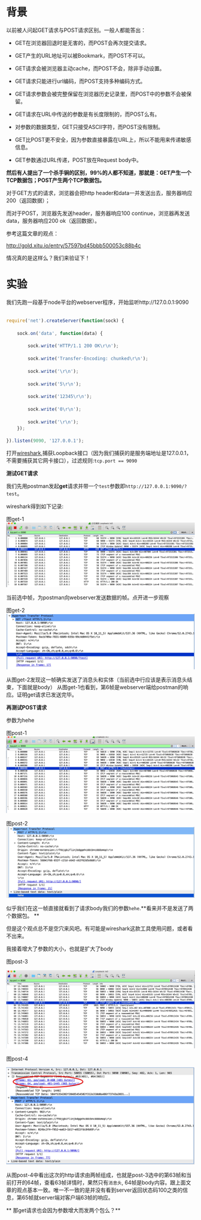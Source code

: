 # 背景

以前被人问起GET请求与POST请求区别。一般人都能答出：

* GET在浏览器回退时是无害的，而POST会再次提交请求。

* GET产生的URL地址可以被Bookmark，而POST不可以。

* GET请求会被浏览器主动cache，而POST不会，除非手动设置。

* GET请求只能进行url编码，而POST支持多种编码方式。

* GET请求参数会被完整保留在浏览器历史记录里，而POST中的参数不会被保留。

* GET请求在URL中传送的参数是有长度限制的，而POST么有。

* 对参数的数据类型，GET只接受ASCII字符，而POST没有限制。

* GET比POST更不安全，因为参数直接暴露在URL上，所以不能用来传递敏感信息。

* GET参数通过URL传递，POST放在Request body中。


**然后有人提出了一个杀手锏的区别，99%的人都不知道，那就是：GET产生一个TCP数据包；POST产生两个TCP数据包。**

对于GET方式的请求，浏览器会把http header和data一并发送出去，服务器响应200（返回数据）；

而对于POST，浏览器先发送header，服务器响应100 continue，浏览器再发送data，服务器响应200 ok（返回数据）。

参考这篇文章的观点：

http://gold.xitu.io/entry/57597bd45bbb500053c88b4c

情况真的是这样么？我们来验证下！

# 实验

我们先跑一段基于node平台的webserver程序，开始监听http://127.0.0.1:9090

```javascript

require('net').createServer(function(sock) { 

    sock.on('data', function(data) { 

        sock.write('HTTP/1.1 200 OK\r\n'); 

        sock.write('Transfer-Encoding: chunked\r\n'); 

        sock.write('\r\n');

        sock.write('5\r\n'); 

        sock.write('12345\r\n');

        sock.write('0\r\n'); 

        sock.write('\r\n'); 
    });

}).listen(9090, '127.0.0.1');

```

打开[wireshark](https://www.wireshark.org/),捕获Loopback接口（因为我们捕获的是服务端地址是127.0.0.1，不需要捕获其它网卡接口），过滤规则:`tcp.port == 9090`

**测试GET请求**

我们先用postman发起**get**请求并带一个`test`参数即`http://127.0.0.1:9090/?test`。

wireshark得到如下记录:

图get-1
![](/assets/get-1.png)

当前选中帧，为postman向webserver发送数据的帧。点开进一步观察

图get-2
![](/assets/get-2.png)

从图get-2发现这一帧确实发送了消息头和实体（当前选中行应该是表示消息头结束，下面就是body）
从图get-1也看到，第6帧是webserver端给postman的响应。证明get请求已发送完毕。

**再测试POST请求**

参数为hehe

图post-1
![](/assets/post-1.png)

图post-2
![](/assets/post-2.png)

似乎我们在这一帧直接就看到了请求body我们的参数`hehe`.**看来并不是发送了两个数据包。
**

但是这个观点总不是空穴来风吧。有可能是wireshark这款工具使用问题，或者看不出来。

我接着增大了参数的大小，也就是扩大了body

图post-3

![](/assets/post-3.png)

图post-4

![](/assets/post-4.png)

从图post-4中看出这次的http请求由两帧组成，也就是post-3选中的第63帧和当前打开的64帧，查看63帧详情时，果然只有`消息头`, 64帧是body内容。跟上面文章的观点基本一致。唯一不一致的是并没有看到server返回状态码100之类的信息，第65帧就server端对客户端63帧的响应。

**
那get请求也会因为参数增大而发两个包么？**

